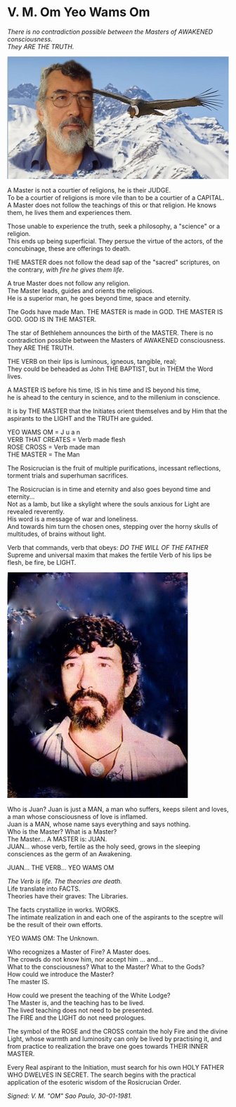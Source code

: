 # V. M. Om Yeo Wams Om

_There is no contradiction possible between the Masters of AWAKENED consciousness.  
They ARE THE TRUTH._  

![Master with kondor](/assets/img/master_with_kondor_snow.jpg)  

A Master is not a courtier of religions, he is their JUDGE.  
To be a courtier of religions is more vile than to be a courtier of a CAPITAL.  
A Master does not follow the teachings of this or that religion. He knows them, he lives them and experiences them.  

Those unable to experience the truth, seek a philosophy, a "science" or a religion.  
This ends up being superficial. They persue the virtue of the actors, of the concubinage, these are offerings to death.  

THE MASTER does not follow the dead sap of the "sacred" scriptures, on the contrary, _with fire he gives them life_.  

A true Master does not follow any religion.  
The Master leads, guides and orients the religious.  
He is a superior man, he goes beyond time, space and eternity.  

The Gods have made Man. THE MASTER is made in GOD. THE MASTER IS GOD. GOD IS IN THE MASTER.  

The star of Bethlehem announces the birth of the MASTER. There is no contradiction possible between the Masters of AWAKENED consciousness.  
They ARE THE TRUTH.  

THE VERB on their lips is luminous, igneous, tangible, real;  
They could be beheaded as John THE BAPTIST, but in THEM the Word lives.  

A MASTER IS before his time, IS in his time and IS beyond his time,  
he is ahead to the century in science, and to the millenium in conscience.  

It is by THE MASTER that the Initiates orient themselves and by Him that the aspirants to the LIGHT and the TRUTH are guided.  

YEO WAMS OM = J u a n  
VERB THAT CREATES = Verb made flesh  
ROSE CROSS = Verb made man  
THE MASTER = The Man  

The Rosicrucian is the fruit of multiple purifications, incessant reflections, torment trials and superhuman sacrifices.  

The Rosicrucian is in time and eternity and also goes beyond time and eternity...  
Not as a lamb, but like a skylight where the souls anxious for Light are revealed reverently.  
His word is a message of war and loneliness.  
And towards him turn the chosen ones, stepping over the horny skulls of multitudes, of brains without light.  

Verb that commands, verb that obeys:
_DO THE WILL OF THE FATHER_  
Supreme and universal maxim that makes the fertile Verb of his lips be flesh, be fire, be LIGHT.

![Master with kondor](/assets/img/master_young.jpg)

Who is Juan? Juan is just a MAN, a man who suffers, keeps silent and loves, a man whose consciousness of love is inflamed.  
Juan is a MAN, whose name says everything and says nothing.  
Who is the Master? What is a Master?  
The Master... A MASTER is: JUAN.  
JUAN... whose verb, fertile as the holy seed, grows in the sleeping consciences as the germ of an Awakening.  

JUAN... THE VERB... YEO WAMS OM  

_The Verb is life. The theories are death._  
Life translate into FACTS.  
Theories have their graves: The Libraries.  

The facts crystallize in works. WORKS.  
The intimate realization in and each one of the aspirants to the sceptre will be the result of their own efforts.  

YEO WAMS OM: The Unknown.  

Who recognizes a Master of Fire? A Master does.  
The crowds do not know him, nor accept him ... and...  
What to the consciousness? What to the Master? What to the Gods?  
How could we introduce the Master?  
The master IS.  

How could we present the teaching of the White Lodge?  
The Master is, and the teaching has to be lived.  
The lived teaching does not need to be presented.  
The FIRE and the LIGHT do not need prologues.  

The symbol of the ROSE and the CROSS contain the holy Fire and the divine Light, whose warmth and luminosity can only be lived by practising it, and from practice to realization the brave one goes towards THEIR INNER MASTER.  

Every Real aspirant to the Initiation, must search for his own HOLY FATHER WHO DWELVES IN SECRET. The search begins with the practical application of the esoteric wisdom of the Rosicrucian Order.  

_Signed: V. M. "OM" Sao Paulo, 30-01-1981._  
